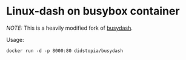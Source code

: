 Linux-dash on busybox container
===

*NOTE:* This is a heavily modified fork of [busydash](https://github.com/galal-hussein/busydash).

Usage:
```
docker run -d -p 8000:80 didstopia/busydash
```
